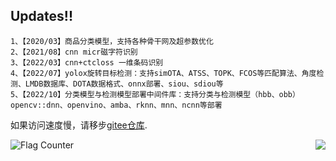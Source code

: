
## Updates!!
    1、【2020/03】商品分类模型，支持各种骨干网及超参数优化
    2、【2021/08】cnn micr磁字符识别
    3、【2022/03】cnn+ctcloss 一维条码识别
    4、【2022/07】yolox旋转目标检测：支持simOTA、ATSS、TOPK、FCOS等匹配算法、角度检测、LMDB数据库、DOTA数据格式、onnx部署、siou、sdiou等
    5、【2022/10】分类模型与检测模型部署中间件库：支持分类与检测模型（hbb、obb）opencv::dnn、openvino、amba、rknn、mnn、ncnn等部署
    

如果访问速度慢，请移步[gitee仓库](https://gitee.com/prfans).

<div> 
    <a href="https://info.flagcounter.com/BTu7">
        <img align="left" src="https://s11.flagcounter.com/count2/BTu7/bg_FFFFFF/txt_000000/border_CCCCCC/columns_2/maxflags_10/viewers_0/labels_0/pageviews_0/flags_0/percent_0/" alt="Flag Counter" border="0">
    </a> 
    &nbsp; 
    <img align="right" src="https://github-readme-stats.vercel.app/api/top-langs/?username=prfans&hide_title=true&hide_border=true&layout=compact&langs_count=6&text_color=000&icon_color=fff&bg_color=0,52fa5a,4dfcff,c64dff&theme=graywhite" /> 
</div>
